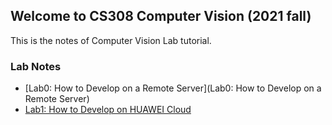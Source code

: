 ## Welcome to CS308 Computer Vision (2021 fall)

This is the notes of Computer Vision Lab tutorial.

### Lab Notes

- [Lab0: How to Develop on a Remote Server](Lab0: How to Develop on a Remote Server)
- [Lab1: How to Develop on HUAWEI Cloud](https://zh-plus.github.io/SUSTech-CS308/lab1)

